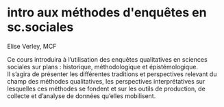 # intro aux méthodes d'enquêtes en sc.sociales

Elise Verley, MCF

Ce cours introduira à l’utilisation des enquêtes qualitatives en sciences sociales sur plans : historique, méthodologique et épistémologique.  
Il s’agira de présenter les différentes traditions et perspectives relevant du champ des méthodes qualitatives, les perspectives interprétatives sur lesquelles ces méthodes se fondent et sur les outils de production, de collecte et d’analyse de données qu’elles mobilisent.

